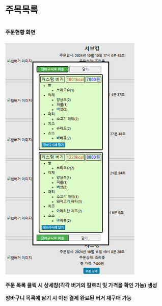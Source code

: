 
<h1> 
  주목목록 
<h1>

<h3>주문현황 화면<h3>
<img src="https://github.com/seunghyeon22/SUBKING/blob/masterSeungHyeon/subking/8.png">
<p>주문 목록 클릭 시 상세창(각각 버거의 칼로리 및 가격을 확인 가능) 생성</p>
<p>장바구니 목록에 담기 시 이전 결제 완료된 버거 재구매 가능</p>
